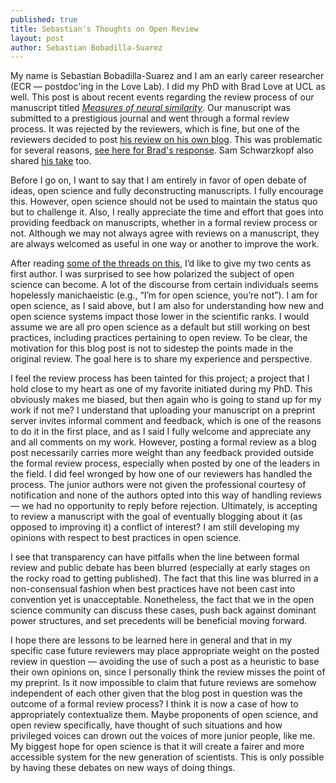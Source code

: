```yaml
---
published: true
title: Sebastian's Thoughts on Open Review
layout: post
author: Sebastian Bobadilla-Suarez
---
```


My name is Sebastian Bobadilla-Suarez and I am an early career researcher (ECR — postdoc'ing in the Love Lab). I did my PhD with Brad Love at UCL as well. This post is about recent events regarding the review process of our manuscript titled [*Measures of neural similarity*](https://doi.org/10.1101/439893). Our manuscript was submitted to a prestigious journal and went through a formal review process. It was rejected by the reviewers, which is fine, but one of the reviewers decided to post [his review on his own blog](https://nikokriegeskorte.org/2019/01/09/whats-the-best-measure-of-representational-dissimilarity/). This was problematic for several reasons, [see here for Brad's response](http://bradlove.org/blog/open-review). Sam Schwarzkopf also shared [his take](https://neuroneurotic.net/2019/01/10/an-open-review-of-open-reviewing/) too.

Before I go on, I want to say that I am entirely in favor of open debate of ideas, open science and fully deconstructing manuscripts. I fully encourage this. However, open science should not be used to maintain the status quo but to challenge it. Also, I really appreciate the time and effort that goes into providing feedback on manuscripts, whether in a formal review process or not. Although we may not always agree with reviews on a manuscript, they are always welcomed as useful in one way or another to improve the work.

After reading [some of the threads on this](https://twitter.com/ProfData/status/1083004240711307265), I’d like to give my two cents as first author. I was surprised to see how polarized the subject of open science can become. A lot of the discourse from certain individuals seems hopelessly manichaeistic (e.g., “I’m for open science, you’re not”). I am for open science, as I said above, but I am also for understanding how new and open science systems impact those lower in the scientific ranks. I would assume we are all pro open science as a default but still working on best practices, including practices pertaining to open review. To be clear, the motivation for this blog post is not to sidestep the points made in the original review. The goal here is to share my experience and perspective.

I feel the review process has been tainted for this project; a project that I hold close to my heart as one of my favorite initiated during my PhD. This obviously makes me biased, but then again who is going to stand up for my work if not me? I understand that uploading your manuscript on a preprint server invites informal comment and feedback, which is one of the reasons to do it in the first place, and as I said I fully welcome and appreciate any and all comments on my work. However, posting a formal review as a blog post necessarily carries more weight than any feedback provided outside the formal review process, especially when posted by one of the leaders in the field. I did feel wronged by how one of our reviewers has handled the process. The junior authors were not given the professional courtesy of notification and none of the authors opted into this way of handling reviews — we had no opportunity to reply before rejection. Ultimately, is accepting to review a manuscript with the goal of eventually blogging about it (as opposed to improving it) a conflict of interest? I am still developing my opinions with respect to best practices in open science.

I see that transparency can have pitfalls when the line between formal review and public debate has been blurred (especially at early stages on the rocky road to getting published). The fact that this line was blurred in a non-consensual fashion when best practices have not been cast into convention yet is unacceptable. Nonetheless, the fact that we in the open science community can discuss these cases, push back against dominant power structures, and set precedents will be beneficial moving forward.

I hope there are lessons to be learned here in general and that in my specific case future reviewers may place appropriate weight on the posted review in question — avoiding the use of such a post as a heuristic to base their own opinions on, since I personally think the review misses the point of my preprint. Is it now impossible to claim that future reviews are somehow independent of each other given that the blog post in question was the outcome of a formal review process? I think it is now a case of how to appropriately contextualize them. Maybe proponents of open science, and open review specifically, have thought of such situations and how privileged voices can drown out the voices of more junior people, like me. My biggest hope for open science is that it will create a fairer and more accessible system for the new generation of scientists. This is only possible by having these debates on new ways of doing things.

